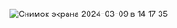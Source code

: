 ![Снимок экрана 2024-03-09 в 14 17 35](https://github.com/timurioukr/landing_1/assets/82959081/1dc0edd6-d5bb-4e0e-976f-130c55a8c742)
